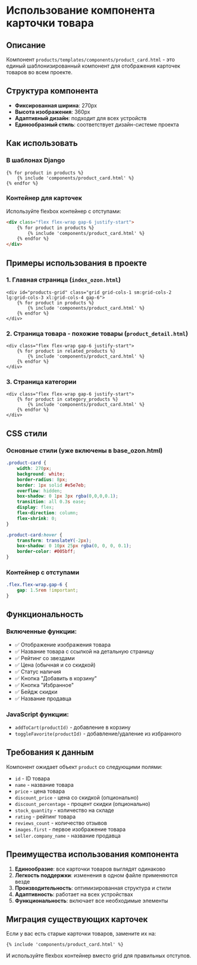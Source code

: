 # Использование компонента карточки товара

## Описание
Компонент `products/templates/components/product_card.html` - это единый шаблонизированный компонент для отображения карточек товаров во всем проекте.

## Структура компонента
- **Фиксированная ширина**: 270px
- **Высота изображения**: 360px
- **Адаптивный дизайн**: подходит для всех устройств
- **Единообразный стиль**: соответствует дизайн-системе проекта

## Как использовать

### В шаблонах Django
```django
{% for product in products %}
    {% include 'components/product_card.html' %}
{% endfor %}
```

### Контейнер для карточек
Используйте flexbox контейнер с отступами:

```html
<div class="flex flex-wrap gap-6 justify-start">
    {% for product in products %}
        {% include 'components/product_card.html' %}
    {% endfor %}
</div>
```

## Примеры использования в проекте

### 1. Главная страница (`index_ozon.html`)
```django
<div id="products-grid" class="grid grid-cols-1 sm:grid-cols-2 lg:grid-cols-3 xl:grid-cols-4 gap-6">
    {% for product in products %}
        {% include 'components/product_card.html' %}
    {% endfor %}
</div>
```

### 2. Страница товара - похожие товары (`product_detail.html`)
```django
<div class="flex flex-wrap gap-6 justify-start">
    {% for product in related_products %}
        {% include 'components/product_card.html' %}
    {% endfor %}
</div>
```

### 3. Страница категории
```django
<div class="flex flex-wrap gap-6 justify-start">
    {% for product in category_products %}
        {% include 'components/product_card.html' %}
    {% endfor %}
</div>
```

## CSS стили

### Основные стили (уже включены в base_ozon.html)
```css
.product-card {
    width: 270px;
    background: white;
    border-radius: 8px;
    border: 1px solid #e5e7eb;
    overflow: hidden;
    box-shadow: 0 1px 3px rgba(0,0,0,0.1);
    transition: all 0.3s ease;
    display: flex;
    flex-direction: column;
    flex-shrink: 0;
}

.product-card:hover {
    transform: translateY(-2px);
    box-shadow: 0 10px 25px rgba(0, 0, 0, 0.1);
    border-color: #005bff;
}
```

### Контейнер с отступами
```css
.flex.flex-wrap.gap-6 {
    gap: 1.5rem !important;
}
```

## Функциональность

### Включенные функции:
- ✅ Отображение изображения товара
- ✅ Название товара с ссылкой на детальную страницу
- ✅ Рейтинг со звездами
- ✅ Цена (обычная и со скидкой)
- ✅ Статус наличия
- ✅ Кнопка "Добавить в корзину"
- ✅ Кнопка "Избранное"
- ✅ Бейдж скидки
- ✅ Название продавца

### JavaScript функции:
- `addToCart(productId)` - добавление в корзину
- `toggleFavorite(productId)` - добавление/удаление из избранного

## Требования к данным

Компонент ожидает объект `product` со следующими полями:
- `id` - ID товара
- `name` - название товара
- `price` - цена товара
- `discount_price` - цена со скидкой (опционально)
- `discount_percentage` - процент скидки (опционально)
- `stock_quantity` - количество на складе
- `rating` - рейтинг товара
- `reviews_count` - количество отзывов
- `images.first` - первое изображение товара
- `seller.company_name` - название продавца

## Преимущества использования компонента

1. **Единообразие**: все карточки товаров выглядят одинаково
2. **Легкость поддержки**: изменения в одном файле применяются везде
3. **Производительность**: оптимизированная структура и стили
4. **Адаптивность**: работает на всех устройствах
5. **Функциональность**: включает все необходимые элементы

## Миграция существующих карточек

Если у вас есть старые карточки товаров, замените их на:
```django
{% include 'components/product_card.html' %}
```

И используйте flexbox контейнер вместо grid для правильных отступов.